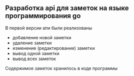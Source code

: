 ## Разработка api для заметок на языке программирования go

В первой версии апи были реализованы 
- добавление новой заметки
- удаление заметки
- изменение (редактирование) заметки
- вывод одной заметки
- вывод всех заметок

Содержимое заметок хранилось в коде программы 

